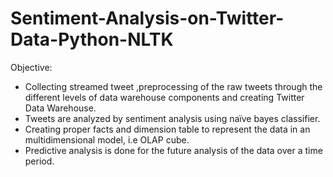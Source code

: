 # Sentiment-Analysis-on-Twitter-Data-Python-NLTK

Objective:

* Collecting streamed tweet ,preprocessing of the raw tweets through the different levels of data warehouse components and creating Twitter Data Warehouse.
* Tweets are analyzed by sentiment analysis using naïve bayes classifier.
* Creating proper facts and dimension table to represent the data in an multidimensional model, i.e OLAP cube.
* Predictive analysis is done for the future analysis of the data over a time period.
